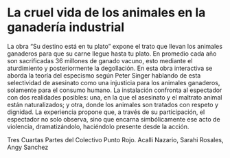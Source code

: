 # La cruel vida de los animales en la ganadería industrial
La obra “Su destino está en tu plato” expone el trato que llevan los animales ganaderos para que su carne llegue hasta tu plato. En promedio cada año son sacrificadas 36 millones de ganado vacuno, esto mediante el aturdimiento y posteriormente la degollación. En esta obra interactiva se aborda la teoría del especismo según Peter Singer hablando de esta selectividad de asesinato como una injusticia para los animales ganaderos, solamente para el consumo humano. La instalación confronta al espectador con dos realidades posibles: una, en la que el asesinato y el maltrato animal están naturalizados; y otra, donde los animales son tratados con respeto y dignidad. La experiencia propone que, a través de su participación, el espectador no solo observa, sino que encarna simbólicamente ese acto de violencia, dramatizándolo, haciéndolo presente desde la acción.

Tres Cuartas Partes del Colectivo Punto Rojo.
Acalli Nazario, Sarahi Rosales, Angy Sanchez
